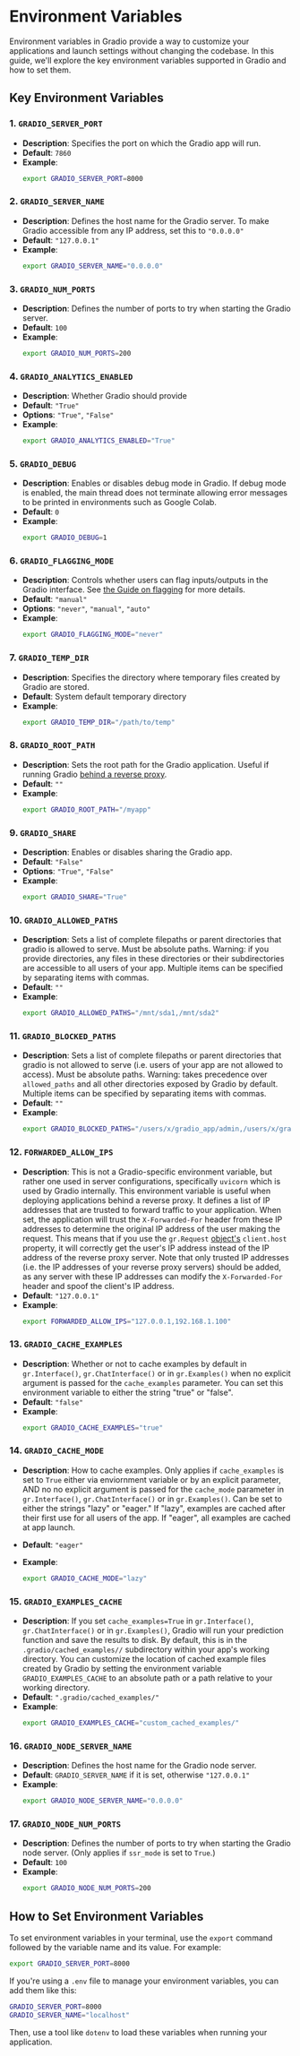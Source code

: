 # Environment Variables

Environment variables in Gradio provide a way to customize your applications and launch settings without changing the codebase. In this guide, we'll explore the key environment variables supported in Gradio and how to set them.

## Key Environment Variables

### 1. `GRADIO_SERVER_PORT`

- **Description**: Specifies the port on which the Gradio app will run.
- **Default**: `7860`
- **Example**:
  ```bash
  export GRADIO_SERVER_PORT=8000
  ```

### 2. `GRADIO_SERVER_NAME`

- **Description**: Defines the host name for the Gradio server. To make Gradio accessible from any IP address, set this to `"0.0.0.0"`
- **Default**: `"127.0.0.1"` 
- **Example**:
  ```bash
  export GRADIO_SERVER_NAME="0.0.0.0"
  ```

### 3. `GRADIO_NUM_PORTS`

- **Description**: Defines the number of ports to try when starting the Gradio server.
- **Default**: `100`
- **Example**:
  ```bash
  export GRADIO_NUM_PORTS=200
  ```

### 4. `GRADIO_ANALYTICS_ENABLED`

- **Description**: Whether Gradio should provide 
- **Default**: `"True"`
- **Options**: `"True"`, `"False"`
- **Example**:
  ```sh
  export GRADIO_ANALYTICS_ENABLED="True"
  ```

### 5. `GRADIO_DEBUG`

- **Description**: Enables or disables debug mode in Gradio. If debug mode is enabled, the main thread does not terminate allowing error messages to be printed in environments such as Google Colab.
- **Default**: `0`
- **Example**:
  ```sh
  export GRADIO_DEBUG=1
  ```

### 6. `GRADIO_FLAGGING_MODE`

- **Description**: Controls whether users can flag inputs/outputs in the Gradio interface. See [the Guide on flagging](/guides/using-flagging) for more details.
- **Default**: `"manual"`
- **Options**: `"never"`, `"manual"`, `"auto"`
- **Example**:
  ```sh
  export GRADIO_FLAGGING_MODE="never"
  ```

### 7. `GRADIO_TEMP_DIR`

- **Description**: Specifies the directory where temporary files created by Gradio are stored.
- **Default**: System default temporary directory
- **Example**:
  ```sh
  export GRADIO_TEMP_DIR="/path/to/temp"
  ```

### 8. `GRADIO_ROOT_PATH`

- **Description**: Sets the root path for the Gradio application. Useful if running Gradio [behind a reverse proxy](/guides/running-gradio-on-your-web-server-with-nginx).
- **Default**: `""`
- **Example**:
  ```sh
  export GRADIO_ROOT_PATH="/myapp"
  ```

### 9. `GRADIO_SHARE`

- **Description**: Enables or disables sharing the Gradio app.
- **Default**: `"False"`
- **Options**: `"True"`, `"False"`
- **Example**:
  ```sh
  export GRADIO_SHARE="True"
  ```

### 10. `GRADIO_ALLOWED_PATHS`

- **Description**: Sets a list of complete filepaths or parent directories that gradio is allowed to serve. Must be absolute paths. Warning: if you provide directories, any files in these directories or their subdirectories are accessible to all users of your app. Multiple items can be specified by separating items with commas.
- **Default**: `""`
- **Example**:
  ```sh
  export GRADIO_ALLOWED_PATHS="/mnt/sda1,/mnt/sda2"
  ```

### 11. `GRADIO_BLOCKED_PATHS`

- **Description**: Sets a list of complete filepaths or parent directories that gradio is not allowed to serve (i.e. users of your app are not allowed to access). Must be absolute paths. Warning: takes precedence over `allowed_paths` and all other directories exposed by Gradio by default. Multiple items can be specified by separating items with commas.
- **Default**: `""`
- **Example**:
  ```sh
  export GRADIO_BLOCKED_PATHS="/users/x/gradio_app/admin,/users/x/gradio_app/keys"
  ```

### 12. `FORWARDED_ALLOW_IPS`

- **Description**: This is not a Gradio-specific environment variable, but rather one used in server configurations, specifically `uvicorn` which is used by Gradio internally. This environment variable is useful when deploying applications behind a reverse proxy. It defines a list of IP addresses that are trusted to forward traffic to your application. When set, the application will trust the `X-Forwarded-For` header from these IP addresses to determine the original IP address of the user making the request. This means that if you use the `gr.Request` [object's](https://www.gradio.app/docs/gradio/request) `client.host` property, it will correctly get the user's IP address instead of the IP address of the reverse proxy server. Note that only trusted IP addresses (i.e. the IP addresses of your reverse proxy servers) should be added, as any server with these IP addresses can modify the `X-Forwarded-For` header and spoof the client's IP address.
- **Default**: `"127.0.0.1"`
- **Example**:
  ```sh
  export FORWARDED_ALLOW_IPS="127.0.0.1,192.168.1.100"
  ```

### 13. `GRADIO_CACHE_EXAMPLES`

- **Description**: Whether or not to cache examples by default in `gr.Interface()`, `gr.ChatInterface()` or in `gr.Examples()` when no explicit argument is passed for the `cache_examples` parameter. You can set this environment variable to either the string "true" or "false".
- **Default**: `"false"`
- **Example**:
  ```sh
  export GRADIO_CACHE_EXAMPLES="true"
  ```


### 14. `GRADIO_CACHE_MODE`

- **Description**: How to cache examples. Only applies if `cache_examples` is set to `True` either via enviornment variable or by an explicit parameter, AND no no explicit argument is passed for the `cache_mode` parameter in `gr.Interface()`, `gr.ChatInterface()` or in `gr.Examples()`. Can be set to either the strings "lazy" or "eager." If "lazy", examples are cached after their first use for all users of the app. If "eager", all examples are cached at app launch.

- **Default**: `"eager"`
- **Example**:
  ```sh
  export GRADIO_CACHE_MODE="lazy"
  ```


### 15. `GRADIO_EXAMPLES_CACHE`

- **Description**:  If you set `cache_examples=True` in `gr.Interface()`, `gr.ChatInterface()` or in `gr.Examples()`, Gradio will run your prediction function and save the results to disk. By default, this is in the `.gradio/cached_examples//` subdirectory within your app's working directory. You can customize the location of cached example files created by Gradio by setting the environment variable `GRADIO_EXAMPLES_CACHE` to an absolute path or a path relative to your working directory.
- **Default**: `".gradio/cached_examples/"`
- **Example**:
  ```sh
  export GRADIO_EXAMPLES_CACHE="custom_cached_examples/"
  ```

### 16. `GRADIO_NODE_SERVER_NAME`

- **Description**: Defines the host name for the Gradio node server.
- **Default**: `GRADIO_SERVER_NAME` if it is set, otherwise `"127.0.0.1"`
- **Example**:
  ```sh
  export GRADIO_NODE_SERVER_NAME="0.0.0.0"
  ```

### 17. `GRADIO_NODE_NUM_PORTS`

- **Description**: Defines the number of ports to try when starting the Gradio node server. (Only applies if `ssr_mode` is set to `True`.)
- **Default**: `100`
- **Example**:
  ```sh
  export GRADIO_NODE_NUM_PORTS=200
  ```

## How to Set Environment Variables

To set environment variables in your terminal, use the `export` command followed by the variable name and its value. For example:

```sh
export GRADIO_SERVER_PORT=8000
```

If you're using a `.env` file to manage your environment variables, you can add them like this:

```sh
GRADIO_SERVER_PORT=8000
GRADIO_SERVER_NAME="localhost"
```

Then, use a tool like `dotenv` to load these variables when running your application.



